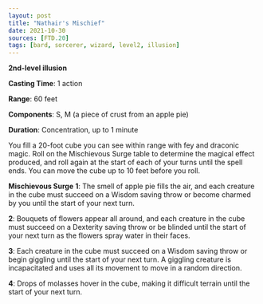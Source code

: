 ```yaml
---
layout: post
title: "Nathair's Mischief"
date: 2021-10-30
sources: [FTD.20]
tags: [bard, sorcerer, wizard, level2, illusion]
---
```


**2nd-level illusion**

**Casting Time**: 1 action

**Range**: 60 feet

**Components**: S, M (a piece of crust from an apple pie)

**Duration**: Concentration, up to 1 minute

You fill a 20-foot cube you can see within range with fey and draconic magic. Roll on the Mischievous Surge table to determine the magical effect produced, and roll again at the start of each of your turns until the spell ends. You can move the cube up to 10 feet before you roll.

**Mischievous Surge**
**1**: The smell of apple pie fills the air, and each creature in the cube must succeed on a Wisdom saving throw or become charmed by you until the start of your next turn.

**2**: Bouquets of flowers appear all around, and each creature in the cube must succeed on a Dexterity saving throw or be blinded until the start of your next turn as the flowers spray water in their faces.

**3**: Each creature in the cube must succeed on a Wisdom saving throw or begin giggling until the start of your next turn. A giggling creature is incapacitated and uses all its movement to move in a random direction.

**4**: Drops of molasses hover in the cube, making it difficult terrain until the start of your next turn.
